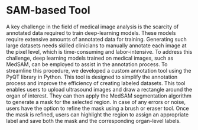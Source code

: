# SAM-based Tool

A key challenge in the field of medical image analysis is the scarcity of annotated data required to train deep-learning models. These models require extensive amounts of annotated data for training. Generating such large datasets needs skilled clinicians to manually annotate each image at the pixel level, which is time-consuming and labor-intensive. To address this challenge, deep learning models trained on medical images, such as MedSAM, can be employed to assist in the annotation process. To streamline this procedure, we developed a custom annotation tool using the PyQT library in Python. This tool is designed to simplify the annotation process and improve the efficiency of creating labeled datasets.
This tool enables users to upload ultrasound images and draw a rectangle around the organ of interest. They can then apply the MedSAM segmentation algorithm to generate a mask for the selected region. In case of any errors or noise, users have the option to refine the mask using a brush or eraser tool. Once the mask is refined, users can highlight the region to assign an appropriate label and save both the mask and the corresponding organ-level labels.
